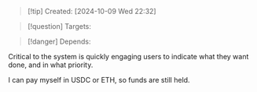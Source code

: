
>[!tip] Created: [2024-10-09 Wed 22:32]

>[!question] Targets: 

>[!danger] Depends: 

Critical to the system is quickly engaging users to indicate what they want done, and in what priority.

I can pay myself in USDC or ETH, so funds are still held.